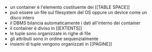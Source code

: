 - un container è l'elemento costituente dei [[TABLE SPACE]]
- può essere un file sul filesystem del OS oppure un device come un disco intero
- il DBMS bilancia automaticamente i dati all'interno dei container
- il container è diviso in [[EXTENTS]]
- le tuple sono organizzate in righe di file
- gli attributi sono in ordine sequenzialmente
- insiemi di tuple vengono organizzati in [[PAGINE]]